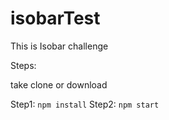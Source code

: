 # isobarTest

This is Isobar challenge

Steps:

take clone or download

Step1: `npm install`
Step2: `npm start`
